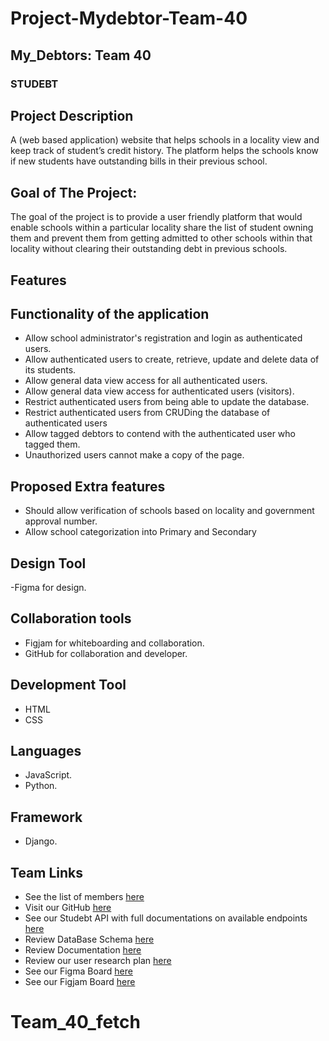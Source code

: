 # Project-Mydebtor-Team-40

## My_Debtors: Team 40
### STUDEBT 

## Project Description
A (web based application) website that helps schools in a locality view and keep track of student’s credit history. The platform helps the schools know if new students have outstanding bills in their previous school. 

## Goal of The Project: 
The goal of the project is to provide a user friendly platform that would enable schools within a particular locality share the list of student owning them and prevent them from getting admitted to other schools within that locality without clearing their outstanding debt in previous schools.

## Features


## Functionality of the application
- Allow school administrator's registration and login as authenticated users.
- Allow authenticated users to create, retrieve, update and delete data of its students.
- Allow general data view access for all authenticated users.
- Allow general data view access for authenticated users (visitors).
- Restrict authenticated users from being able to update the database. 
- Restrict authenticated users from CRUDing the database of authenticated users
- Allow tagged debtors to contend with the authenticated user who tagged them.
- Unauthorized users cannot make a copy of the page.

## Proposed Extra features
- Should allow verification of schools based on locality and government approval number.
- Allow school categorization into Primary and Secondary

## Design Tool
-Figma for design.

## Collaboration tools
- Figjam for whiteboarding and collaboration.
- GitHub for collaboration and developer.

## Development Tool
- HTML
- CSS

## Languages
- JavaScript.
- Python.

## Framework
- Django.

## Team Links
- See the list of members [here](https://docs.google.com/document/d/1pKcfIprPLsnx6cK6jP99RxSOQctWKWFcfkS8ohkb_U8/edit?usp=sharing)
- Visit our GitHub [here](https://github.com/zuri-training/Project-Mydebtor-Team-40
)
- See our Studebt API with full documentations on available endpoints [here](https://huzzy619.github.io/Studebt-API/)
- Review DataBase Schema [here](https://drive.google.com/drive/u/0/folders/1IVnKx77_AQyTkRvFRjrFk0D_cRe1YkPJ)
- Review Documentation [here](https://docs.google.com/document/d/1wwtaGSjwjdLCizmDcg4SI6FTztLnIaFmZy7oUnQW_eY/edit?usp=sharing)
- Review our user research plan [here](https://docs.google.com/document/d/18CDMxCiKuRJf8VVVtRcXeqaNqN9PgqfwyIrLIUJydCo/edit?usp=sharing)
- See our Figma Board [here](https://www.figma.com/file/j8hznqDDMZwr8FPzXvUv8g/Team-40-_My-Debtors(-Studebt)?node-id=1658%3A18131)
- See our Figjam Board [here](https://www.figma.com/file/PVziRLWRyTE7rJZVhdHPBV/Team-40-_-My-Debtors(Studebt)?node-id=0%3A1)
# Team_40_fetch
